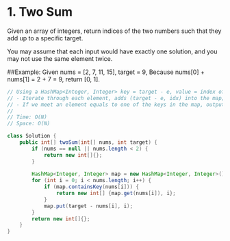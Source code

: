 # 1. Two Sum
Given an array of integers, return indices of the two numbers such that they add up to a specific target.

You may assume that each input would have exactly one solution, and you may not use the same element twice.

##Example:
Given nums = [2, 7, 11, 15], target = 9,
Because nums[0] + nums[1] = 2 + 7 = 9,
return [0, 1].

```java
// Using a HashMap<Integer, Integer> key = target - e, value = index of e
// - Iterate through each element, adds (target - e, idx) into the map;
// - If we meet an element equals to one of the keys in the map, output [map.(e), idx]; 
//
// Time: O(N)
// Space: O(N)

class Solution {
    public int[] twoSum(int[] nums, int target) {
        if (nums == null || nums.length < 2) {
            return new int[]{};
        }
        
        HashMap<Integer, Integer> map = new HashMap<Integer, Integer>();
        for (int i = 0; i < nums.length; i++) {
            if (map.containsKey(nums[i])) {
                return new int[] {map.get(nums[i]), i};                
            }
            map.put(target - nums[i], i);
        }
        return new int[]{};
    }
}
```